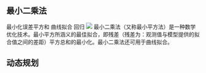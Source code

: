 ## 最小二乘法
最小化误差平方和
曲线拟合
回归
![](./_image/2018-11-19-10-56-10.jpg?r=48)
最小二乘法（又称最小平方法）是一种数学优化技术。最小平方所涵义的最佳拟合，即残差（残差为：观测值与模型提供的拟合值之间的差距）平方总和的最小化。最小二乘法还可用于曲线拟合。
## 动态规划

